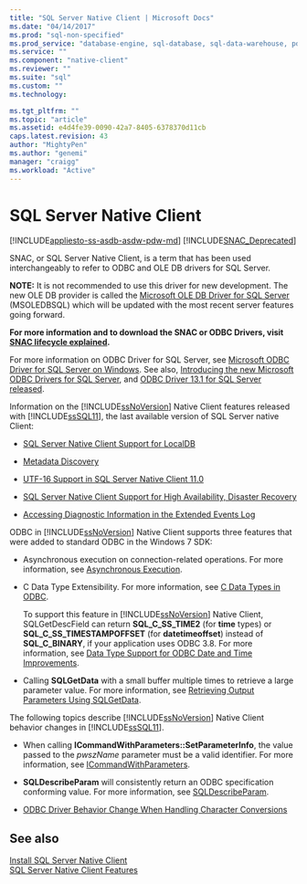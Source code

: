 ```yaml
---
title: "SQL Server Native Client | Microsoft Docs"
ms.date: "04/14/2017"
ms.prod: "sql-non-specified"
ms.prod_service: "database-engine, sql-database, sql-data-warehouse, pdw"
ms.service: ""
ms.component: "native-client"
ms.reviewer: ""
ms.suite: "sql"
ms.custom: ""
ms.technology:

ms.tgt_pltfrm: ""
ms.topic: "article"
ms.assetid: e4d4fe39-0090-42a7-8405-6378370d11cb
caps.latest.revision: 43
author: "MightyPen"
ms.author: "genemi"
manager: "craigg"
ms.workload: "Active"
---
```

# SQL Server Native Client
[!INCLUDE[appliesto-ss-asdb-asdw-pdw-md](../../includes/appliesto-ss-asdb-asdw-pdw-md.md)]
[!INCLUDE[SNAC_Deprecated](../../includes/snac-deprecated.md)]

SNAC, or SQL Server Native Client, is a term that has been used interchangeably to refer to ODBC and OLE DB drivers for SQL Server.

**NOTE:**  It is not recommended to use this driver for new development. The new OLE DB provider is called the [Microsoft OLE DB Driver for SQL Server](oledb-driver-for-sql-server.md) (MSOLEDBSQL) which will be updated with the most recent server features going forward.


**For more information and to download the SNAC or ODBC Drivers, visit [SNAC lifecycle explained](https://blogs.msdn.microsoft.com/sqlreleaseservices/snac-lifecycle-explained/).**

For more information on ODBC Driver for SQL Server, see [Microsoft ODBC Driver for SQL Server on Windows](https://msdn.microsoft.com/library/jj730314(v=sql.110).aspx).  See also, [Introducing the new Microsoft ODBC Drivers for SQL Server](https://blogs.msdn.microsoft.com/sqlnativeclient/2013/01/23/introducing-the-new-microsoft-odbc-drivers-for-sql-server/), and [ODBC Driver 13.1 for SQL Server released](https://blogs.technet.microsoft.com/dataplatforminsider/2016/08/03/odbc-driver-13-1-for-sql-server-released/).  

 Information on the [!INCLUDE[ssNoVersion](../../includes/ssnoversion-md.md)] Native Client features released with [!INCLUDE[ssSQL11](../../includes/sssql11-md.md)], the last available version of SQL Server native Client:

-   [SQL Server Native Client Support for LocalDB](../../relational-databases/native-client/features/sql-server-native-client-support-for-localdb.md)  

-   [Metadata Discovery](../../relational-databases/native-client/features/metadata-discovery.md)  

-   [UTF-16 Support in SQL Server Native Client 11.0](../../relational-databases/native-client/features/utf-16-support-in-sql-server-native-client-11-0.md)  

-   [SQL Server Native Client Support for High Availability, Disaster Recovery](../../relational-databases/native-client/features/sql-server-native-client-support-for-high-availability-disaster-recovery.md)  

-   [Accessing Diagnostic Information in the Extended Events Log](../../relational-databases/native-client/features/accessing-diagnostic-information-in-the-extended-events-log.md)  

ODBC in [!INCLUDE[ssNoVersion](../../includes/ssnoversion-md.md)] Native Client supports three features that were added to standard ODBC in the Windows 7 SDK:  

-   Asynchronous execution on connection-related operations. For more information, see [Asynchronous Execution](http://go.microsoft.com/fwlink/?LinkID=191493).  

-   C Data Type Extensibility. For more information, see [C Data Types in ODBC](http://go.microsoft.com/fwlink/?LinkID=191495).  

     To support this feature in [!INCLUDE[ssNoVersion](../../includes/ssnoversion-md.md)] Native Client, SQLGetDescField can return **SQL_C_SS_TIME2** (for **time** types) or **SQL_C_SS_TIMESTAMPOFFSET** (for **datetimeoffset**) instead of **SQL_C_BINARY**, if your application uses ODBC 3.8. For more information, see [Data Type Support for ODBC Date and Time Improvements](../../relational-databases/native-client-odbc-date-time/data-type-support-for-odbc-date-and-time-improvements.md).  

-   Calling **SQLGetData** with a small buffer multiple times to retrieve a large parameter value. For more information, see [Retrieving Output Parameters Using SQLGetData](http://go.microsoft.com/fwlink/?LinkID=191494).  

 The following topics describe [!INCLUDE[ssNoVersion](../../includes/ssnoversion-md.md)] Native Client behavior changes in [!INCLUDE[ssSQL11](../../includes/sssql11-md.md)].  

-   When calling **ICommandWithParameters::SetParameterInfo**, the value passed to the *pwszName* parameter must be a valid identifier. For more information, see [ICommandWithParameters](../../relational-databases/native-client-ole-db-interfaces/icommandwithparameters.md).  

-   **SQLDescribeParam** will consistently return an ODBC specification conforming value. For more information, see [SQLDescribeParam](../../relational-databases/native-client-odbc-api/sqldescribeparam.md).  

-   [ODBC Driver Behavior Change When Handling Character Conversions](../../relational-databases/native-client/features/odbc-driver-behavior-change-when-handling-character-conversions.md)  

## See also  
[Install SQL Server Native Client](../../relational-databases/native-client/applications/installing-sql-server-native-client.md)  
 [SQL Server Native Client Features](../../relational-databases/native-client/features/sql-server-native-client-features.md)  
